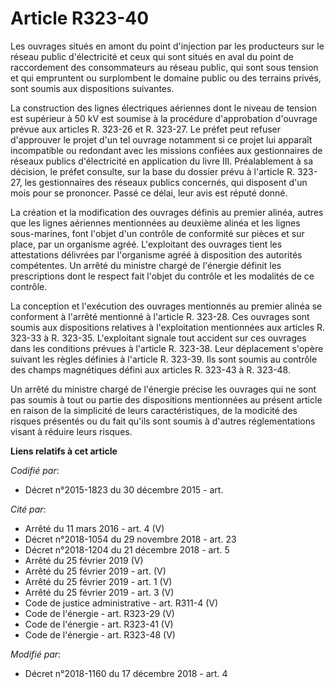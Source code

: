 # Article R323-40

Les ouvrages situés en amont du point d'injection par les producteurs sur le réseau public d'électricité et ceux qui sont
situés en aval du point de raccordement des consommateurs au réseau public, qui sont sous tension et qui empruntent ou
surplombent le domaine public ou des terrains privés, sont soumis aux dispositions suivantes.

La construction des lignes électriques aériennes dont le niveau de tension est supérieur à 50 kV est soumise à la procédure
d'approbation d'ouvrage prévue aux articles R. 323-26 et R. 323-27. Le préfet peut refuser d'approuver le projet d'un tel
ouvrage notamment si ce projet lui apparaît incompatible ou redondant avec les missions confiées aux gestionnaires de réseaux
publics d'électricité en application du livre III. Préalablement à sa décision, le préfet consulte, sur la base du dossier
prévu à l'article R. 323-27, les gestionnaires des réseaux publics concernés, qui disposent d'un mois pour se prononcer.
Passé ce délai, leur avis est réputé donné.

La création et la modification des ouvrages définis au premier alinéa, autres que les lignes aériennes mentionnées au
deuxième alinéa et les lignes sous-marines, font l'objet d'un contrôle de conformité sur pièces et sur place, par un
organisme agréé. L'exploitant des ouvrages tient les attestations délivrées par l'organisme agréé à disposition des autorités
compétentes. Un arrêté du ministre chargé de l'énergie définit les prescriptions dont le respect fait l'objet du contrôle et
les modalités de ce contrôle.

La conception et l'exécution des ouvrages mentionnés au premier alinéa se conforment à l'arrêté mentionné à l'article R.
323-28. Ces ouvrages sont soumis aux dispositions relatives à l'exploitation mentionnées aux articles R. 323-33 à R. 323-35.
L'exploitant signale tout accident sur ces ouvrages dans les conditions prévues à l'article R. 323-38. Leur déplacement
s'opère suivant les règles définies à l'article R. 323-39. Ils sont soumis au contrôle des champs magnétiques défini aux
articles R. 323-43 à R. 323-48.

Un arrêté du ministre chargé de l'énergie précise les ouvrages qui ne sont pas soumis à tout ou partie des dispositions
mentionnées au présent article en raison de la simplicité de leurs caractéristiques, de la modicité des risques présentés ou
du fait qu'ils sont soumis à d'autres réglementations visant à réduire leurs risques.

**Liens relatifs à cet article**

_Codifié par_:

  - Décret n°2015-1823 du 30 décembre 2015 - art.

_Cité par_:

  - Arrêté du 11 mars 2016 - art. 4 (V)
  - Décret n°2018-1054 du 29 novembre 2018 - art. 23
  - Décret n°2018-1204 du 21 décembre 2018 - art. 5
  - Arrêté du 25 février 2019 (V)
  - Arrêté du 25 février 2019 - art. (V)
  - Arrêté du 25 février 2019 - art. 1 (V)
  - Arrêté du 25 février 2019 - art. 3 (V)
  - Code de justice administrative - art. R311-4 (V)
  - Code de l'énergie - art. R323-29 (V)
  - Code de l'énergie - art. R323-41 (V)
  - Code de l'énergie - art. R323-48 (V)

_Modifié par_:

  - Décret n°2018-1160 du 17 décembre 2018 - art. 4
